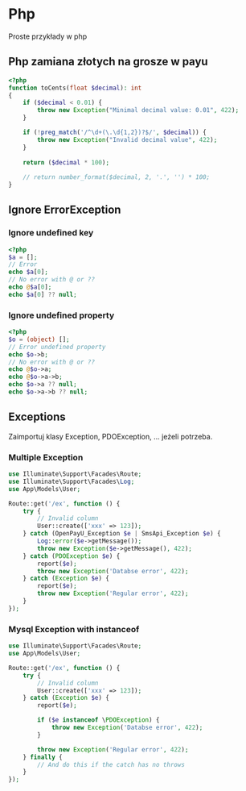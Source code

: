 # Php
Proste przykłady w php

## Php zamiana złotych na grosze w payu
```php
<?php
function toCents(float $decimal): int
{
	if ($decimal < 0.01) {
		throw new Exception("Minimal decimal value: 0.01", 422);
	}

	if (!preg_match('/^\d+(\.\d{1,2})?$/', $decimal)) {
		throw new Exception("Invalid decimal value", 422);
	}
	
	return ($decimal * 100);
	
	// return number_format($decimal, 2, '.', '') * 100;
}
```

## Ignore ErrorException

### Ignore undefined key
```php
<?php
$a = [];
// Error
echo $a[0];
// No error with @ or ??
echo @$a[0];
echo $a[0] ?? null;
```

### Ignore undefined property
```php
<?php
$o = (object) [];
// Error undefined property
echo $o->b; 
// No error with @ or ??
echo @$o->a; 
echo @$o->a->b;
echo $o->a ?? null;
echo $o->a->b ?? null;
```

## Exceptions
Zaimportuj klasy Exception, PDOException, ... jeżeli potrzeba.

### Multiple Exception
```php
use Illuminate\Support\Facades\Route;
use Illuminate\Support\Facades\Log;
use App\Models\User;

Route::get('/ex', function () {
	try {
		// Invalid column
		User::create(['xxx' => 123]);
	} catch (OpenPayU_Exception $e | SmsApi_Exception $e) {
		Log::error($e->getMessage());
		throw new Exception($e->getMessage(), 422);
	} catch (PDOException $e) {
  		report($e);
		throw new Exception('Databse error', 422);
	} catch (Exception $e) {
		report($e);
		throw new Exception('Regular error', 422);
	}
});
```

### Mysql Exception with instanceof
```php
use Illuminate\Support\Facades\Route;
use App\Models\User;

Route::get('/ex', function () {
	try {
		// Invalid column
		User::create(['xxx' => 123]);
	} catch (Exception $e) {
		report($e);

		if ($e instanceof \PDOException) {
			throw new Exception('Databse error', 422);
		}

		throw new Exception('Regular error', 422);
	} finally {
		// And do this if the catch has no throws
	}
});
```

